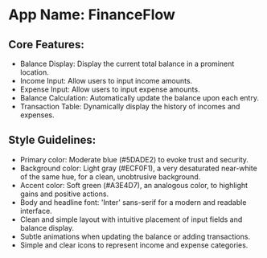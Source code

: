 # **App Name**: FinanceFlow

## Core Features:

- Balance Display: Display the current total balance in a prominent location.
- Income Input: Allow users to input income amounts.
- Expense Input: Allow users to input expense amounts.
- Balance Calculation: Automatically update the balance upon each entry.
- Transaction Table: Dynamically display the history of incomes and expenses.

## Style Guidelines:

- Primary color: Moderate blue (#5DADE2) to evoke trust and security.
- Background color: Light gray (#ECF0F1), a very desaturated near-white of the same hue, for a clean, unobtrusive background.
- Accent color: Soft green (#A3E4D7), an analogous color, to highlight gains and positive actions.
- Body and headline font: 'Inter' sans-serif for a modern and readable interface.
- Clean and simple layout with intuitive placement of input fields and balance display.
- Subtle animations when updating the balance or adding transactions.
- Simple and clear icons to represent income and expense categories.